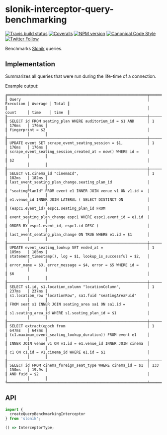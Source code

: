 # slonik-interceptor-query-benchmarking

[![Travis build status](http://img.shields.io/travis/gajus/slonik-interceptor-query-benchmarking/master.svg?style=flat-square)](https://travis-ci.org/gajus/slonik-interceptor-query-benchmarking)
[![Coveralls](https://img.shields.io/coveralls/gajus/slonik-interceptor-query-benchmarking.svg?style=flat-square)](https://coveralls.io/github/gajus/slonik-interceptor-query-benchmarking)
[![NPM version](http://img.shields.io/npm/v/slonik-interceptor-query-benchmarking.svg?style=flat-square)](https://www.npmjs.org/package/slonik-interceptor-query-benchmarking)
[![Canonical Code Style](https://img.shields.io/badge/code%20style-canonical-blue.svg?style=flat-square)](https://github.com/gajus/canonical)
[![Twitter Follow](https://img.shields.io/twitter/follow/kuizinas.svg?style=social&label=Follow)](https://twitter.com/kuizinas)

Benchmarks [Slonik](https://github.com/gajus/slonik) queries.

## Implementation

Summarizes all queries that were run during the life-time of a connection.

Example output:

```
╔═══════════════════════════════════════════════════════════════╤═══════════╤═════════╤═══════╗
║ Query                                                         │ Execution │ Average │ Total ║
║                                                               │ count     │ time    │ time  ║
╟───────────────────────────────────────────────────────────────┼───────────┼─────────┼───────╢
║ SELECT id FROM seating_plan WHERE auditorium_id = $1 AND      │ 1         │ 176ms   │ 176ms ║
║ fingerprint = $2                                              │           │         │       ║
╟───────────────────────────────────────────────────────────────┼───────────┼─────────┼───────╢
║ UPDATE event SET scrape_event_seating_session = $1,           │ 1         │ 176ms   │ 176ms ║
║ scrape_event_seating_session_created_at = now() WHERE id =    │           │         │       ║
║ $2                                                            │           │         │       ║
╟───────────────────────────────────────────────────────────────┼───────────┼─────────┼───────╢
║ SELECT v1.cinema_id "cinemaId",                               │ 1         │ 182ms   │ 182ms ║
║ last_event_seating_plan_change.seating_plan_id                │           │         │       ║
║ "seatingPlanId" FROM event e1 INNER JOIN venue v1 ON v1.id =  │           │         │       ║
║ e1.venue_id INNER JOIN LATERAL ( SELECT DISTINCT ON           │           │         │       ║
║ (espc1.event_id) espc1.seating_plan_id FROM                   │           │         │       ║
║ event_seating_plan_change espc1 WHERE espc1.event_id = e1.id  │           │         │       ║
║ ORDER BY espc1.event_id, espc1.id DESC )                      │           │         │       ║
║ last_event_seating_plan_change ON TRUE WHERE e1.id = $1       │           │         │       ║
╟───────────────────────────────────────────────────────────────┼───────────┼─────────┼───────╢
║ UPDATE event_seating_lookup SET ended_at =                    │ 1         │ 185ms   │ 185ms ║
║ statement_timestamp(), log = $1, lookup_is_successful = $2,   │           │         │       ║
║ error_name = $3, error_message = $4, error = $5 WHERE id =    │           │         │       ║
║ $6                                                            │           │         │       ║
╟───────────────────────────────────────────────────────────────┼───────────┼─────────┼───────╢
║ SELECT s1.id, s1.location_column "locationColumn",            │ 1         │ 237ms   │ 237ms ║
║ s1.location_row "locationRow", sa1.fuid "seatingAreaFuid"     │           │         │       ║
║ FROM seat s1 INNER JOIN seating_area sa1 ON sa1.id =          │           │         │       ║
║ s1.seating_area_id WHERE s1.seating_plan_id = $1              │           │         │       ║
╟───────────────────────────────────────────────────────────────┼───────────┼─────────┼───────╢
║ SELECT extract(epoch from                                     │ 1         │ 647ms   │ 647ms ║
║ (c1.maximum_event_seating_lookup_duration)) FROM event e1     │           │         │       ║
║ INNER JOIN venue v1 ON v1.id = e1.venue_id INNER JOIN cinema  │           │         │       ║
║ c1 ON c1.id = v1.cinema_id WHERE e1.id = $1                   │           │         │       ║
╟───────────────────────────────────────────────────────────────┼───────────┼─────────┼───────╢
║ SELECT id FROM cinema_foreign_seat_type WHERE cinema_id = $1  │ 133       │ 150ms   │ 19.9s ║
║ AND fuid = $2                                                 │           │         │       ║
╚═══════════════════════════════════════════════════════════════╧═══════════╧═════════╧═══════╝

```

## API

```js
import {
  createQueryBenchmarkingInterceptor
} from 'slonik';

```

```js
() => InterceptorType;

```
